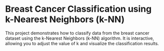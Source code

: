 # **Breast Cancer Classification using k-Nearest Neighbors (k-NN)**
This project demonstrates how to classify data from the breast cancer dataset using the k-Nearest Neighbors (k-NN) algorithm. It is interactive, allowing you to adjust the value of k and visualize the classification results.
